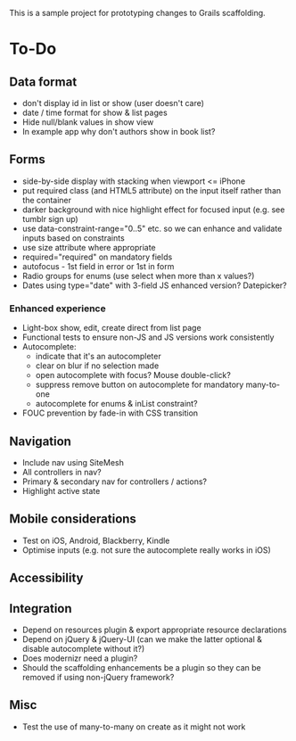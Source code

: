 This is a sample project for prototyping changes to Grails scaffolding.

# To-Do

## Data format

 * don't display id in list or show (user doesn't care)
 * date / time format for show & list pages
 * Hide null/blank values in show view
 * In example app why don't authors show in book list?

## Forms

 * side-by-side display with stacking when viewport <= iPhone
 * put required class (and HTML5 attribute) on the input itself rather than the container
 * darker background with nice highlight effect for focused input (e.g. see tumblr sign up)
 * use data-constraint-range="0..5" etc. so we can enhance and validate inputs based on constraints
 * use size attribute where appropriate
 * required="required" on mandatory fields
 * autofocus - 1st field in error or 1st in form
 * Radio groups for enums (use select when more than x values?)
 * Dates using type="date" with 3-field JS enhanced version? Datepicker?

### Enhanced experience

 * Light-box show, edit, create direct from list page
 * Functional tests to ensure non-JS and JS versions work consistently
 * Autocomplete:
    * indicate that it's an autocompleter
    * clear on blur if no selection made
    * open autocomplete with focus? Mouse double-click?
    * suppress remove button on autocomplete for mandatory many-to-one
    * autocomplete for enums & inList constraint?
 * FOUC prevention by fade-in with CSS transition

## Navigation

 * Include nav using SiteMesh
 * All controllers in nav?
 * Primary & secondary nav for controllers / actions?
 * Highlight active state

## Mobile considerations

 * Test on iOS, Android, Blackberry, Kindle
 * Optimise inputs (e.g. not sure the autocomplete really works in iOS)

## Accessibility

## Integration

 * Depend on resources plugin & export appropriate resource declarations
 * Depend on jQuery & jQuery-UI (can we make the latter optional & disable autocomplete without it?)
 * Does modernizr need a plugin?
 * Should the scaffolding enhancements be a plugin so they can be removed if using non-jQuery framework?

## Misc

 * Test the use of many-to-many on create as it might not work
